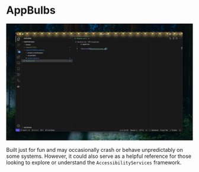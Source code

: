 # AppBulbs

![preview](Assets/preview.png)

Built just for fun and may occasionally crash or behave unpredictably on some systems. However, it could also serve as a helpful reference for those looking to explore or understand the `AccessibilityServices` framework.
